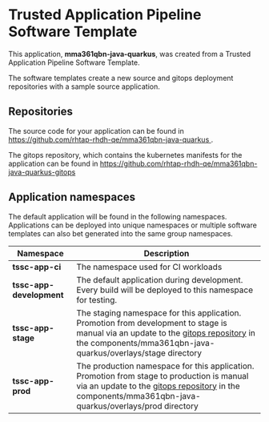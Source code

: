 # Trusted Application Pipeline Software Template

This application, **mma361qbn-java-quarkus**, was created from a Trusted Application Pipeline Software Template.

The software templates create a new source and gitops deployment repositories with a sample source application. 

## Repositories

The source code for your application can be found in [https://github.com/rhtap-rhdh-qe/mma361qbn-java-quarkus ](https://github.com/rhtap-rhdh-qe/mma361qbn-java-quarkus ).
 
The gitops repository, which contains the kubernetes manifests for the application can be found in 
[https://github.com/rhtap-rhdh-qe/mma361qbn-java-quarkus-gitops ](https://github.com/rhtap-rhdh-qe/mma361qbn-java-quarkus-gitops ) 

## Application namespaces 

The default application will be found in the following namespaces. Applications can be deployed into unique namespaces or multiple software templates can also bet generated into the same group namespaces.  

|  Namespace   |  Description   |  
| -------- | -------- |
| **tssc-app-ci** | The namespace used for CI workloads |
| **tssc-app-development** | The default application during development. Every build will be deployed to this namespace for testing. |
| **tssc-app-stage** | The staging namespace for this application. Promotion from development to stage is manual via an update to the [gitops repository](https://github.com/rhtap-rhdh-qe/mma361qbn-java-quarkus-gitops ) in the components/mma361qbn-java-quarkus/overlays/stage directory |
| **tssc-app-prod** | The production namespace for this application. Promotion from stage to production is manual via an update to the [gitops repository](https://github.com/rhtap-rhdh-qe/mma361qbn-java-quarkus-gitops ) in the components/mma361qbn-java-quarkus/overlays/prod directory |
